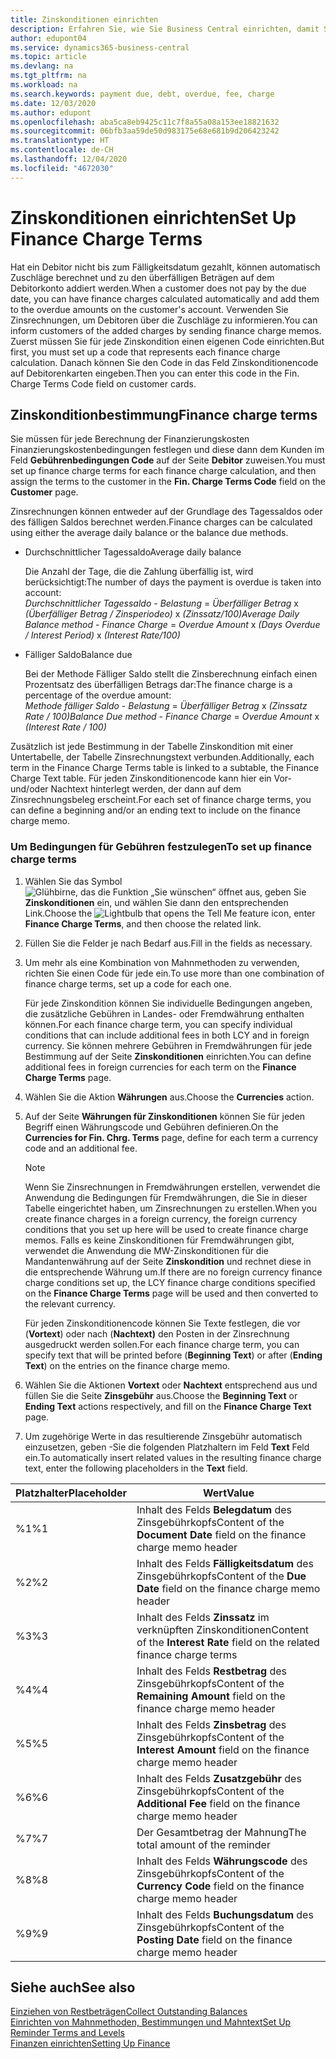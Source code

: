 ```yaml
---
title: Zinskonditionen einrichten
description: Erfahren Sie, wie Sie Business Central einrichten, damit Sie Debitoren über zusätzliche Gebühren informieren können, indem Sie Memos zu Finanzierungskosten senden.
author: edupont04
ms.service: dynamics365-business-central
ms.topic: article
ms.devlang: na
ms.tgt_pltfrm: na
ms.workload: na
ms.search.keywords: payment due, debt, overdue, fee, charge
ms.date: 12/03/2020
ms.author: edupont
ms.openlocfilehash: aba5ca8eb9425c11c7f8a55a08a153ee18821632
ms.sourcegitcommit: 06bfb3aa59de50d983175e68e681b9d206423242
ms.translationtype: HT
ms.contentlocale: de-CH
ms.lasthandoff: 12/04/2020
ms.locfileid: "4672030"
---
```

# <a name="set-up-finance-charge-terms"></a><span data-ttu-id="f3ea0-103">Zinskonditionen einrichten</span><span class="sxs-lookup"><span data-stu-id="f3ea0-103">Set Up Finance Charge Terms</span></span>

<span data-ttu-id="f3ea0-104">Hat ein Debitor nicht bis zum Fälligkeitsdatum gezahlt, können automatisch Zuschläge berechnet und zu den überfälligen Beträgen auf dem Debitorkonto addiert werden.</span><span class="sxs-lookup"><span data-stu-id="f3ea0-104">When a customer does not pay by the due date, you can have finance charges calculated automatically and add them to the overdue amounts on the customer's account.</span></span> <span data-ttu-id="f3ea0-105">Verwenden Sie Zinsrechnungen, um Debitoren über die Zuschläge zu informieren.</span><span class="sxs-lookup"><span data-stu-id="f3ea0-105">You can inform customers of the added charges by sending finance charge memos.</span></span> <span data-ttu-id="f3ea0-106">Zuerst müssen Sie für jede Zinskondition einen eigenen Code einrichten.</span><span class="sxs-lookup"><span data-stu-id="f3ea0-106">But first, you must set up a code that represents each finance charge calculation.</span></span> <span data-ttu-id="f3ea0-107">Danach können Sie den Code in das Feld Zinskonditionencode auf Debitorenkarten eingeben.</span><span class="sxs-lookup"><span data-stu-id="f3ea0-107">Then you can enter this code in the Fin. Charge Terms Code field on customer cards.</span></span>  

## <a name="finance-charge-terms"></a><span data-ttu-id="f3ea0-108">Zinskonditionbestimmung</span><span class="sxs-lookup"><span data-stu-id="f3ea0-108">Finance charge terms</span></span>

<span data-ttu-id="f3ea0-109">Sie müssen für jede Berechnung der Finanzierungskosten Finanzierungskostenbedingungen festlegen und diese dann dem Kunden im Feld **Gebührenbedingungen Code** auf der Seite **Debitor** zuweisen.</span><span class="sxs-lookup"><span data-stu-id="f3ea0-109">You must set up finance charge terms for each finance charge calculation, and then assign the terms to the customer in the **Fin. Charge Terms Code** field on the **Customer** page.</span></span>

<span data-ttu-id="f3ea0-110">Zinsrechnungen können entweder auf der Grundlage des Tagessaldos oder des fälligen Saldos berechnet werden.</span><span class="sxs-lookup"><span data-stu-id="f3ea0-110">Finance charges can be calculated using either the average daily balance or the balance due methods.</span></span>

* <span data-ttu-id="f3ea0-111">Durchschnittlicher Tagessaldo</span><span class="sxs-lookup"><span data-stu-id="f3ea0-111">Average daily balance</span></span>  
  
  <span data-ttu-id="f3ea0-112">Die Anzahl der Tage, die die Zahlung überfällig ist, wird berücksichtigt:</span><span class="sxs-lookup"><span data-stu-id="f3ea0-112">The number of days the payment is overdue is taken into account:</span></span>  
  <span data-ttu-id="f3ea0-113">*Durchschnittlicher Tagessaldo* - *Belastung* = *Überfälliger Betrag* x *(Überfälliger Betrag / Zinsperiodeo)* x *(Zinssatz/100)*</span><span class="sxs-lookup"><span data-stu-id="f3ea0-113">*Average Daily Balance method* - *Finance Charge* = *Overdue Amount* x *(Days Overdue / Interest Period)* x *(Interest Rate/100)*</span></span>

* <span data-ttu-id="f3ea0-114">Fälliger Saldo</span><span class="sxs-lookup"><span data-stu-id="f3ea0-114">Balance due</span></span>  
  
  <span data-ttu-id="f3ea0-115">Bei der Methode Fälliger Saldo stellt die Zinsberechnung einfach einen Prozentsatz des überfälligen Betrags dar:</span><span class="sxs-lookup"><span data-stu-id="f3ea0-115">The finance charge is a percentage of the overdue amount:</span></span>  
  <span data-ttu-id="f3ea0-116">*Methode fälliger Saldo* - *Belastung* = *Überfälliger Betrag* x *(Zinssatz Rate / 100)*</span><span class="sxs-lookup"><span data-stu-id="f3ea0-116">*Balance Due method* - *Finance Charge* = *Overdue Amount* x *(Interest Rate / 100)*</span></span>

<span data-ttu-id="f3ea0-117">Zusätzlich ist jede Bestimmung in der Tabelle Zinskondition mit einer Untertabelle, der Tabelle Zinsrechnungstext verbunden.</span><span class="sxs-lookup"><span data-stu-id="f3ea0-117">Additionally, each term in the Finance Charge Terms table is linked to a subtable, the Finance Charge Text table.</span></span> <span data-ttu-id="f3ea0-118">Für jeden Zinskonditionencode kann hier ein Vor- und/oder Nachtext hinterlegt werden, der dann auf dem Zinsrechnungsbeleg erscheint.</span><span class="sxs-lookup"><span data-stu-id="f3ea0-118">For each set of finance charge terms, you can define a beginning and/or an ending text to include on the finance charge memo.</span></span>

### <a name="to-set-up-finance-charge-terms"></a><span data-ttu-id="f3ea0-119">Um Bedingungen für Gebühren festzulegen</span><span class="sxs-lookup"><span data-stu-id="f3ea0-119">To set up finance charge terms</span></span>

1. <span data-ttu-id="f3ea0-120">Wählen Sie das Symbol ![Glühbirne, das die Funktion „Sie wünschen“ öffnet](media/ui-search/search_small.png "Tell me-Funktion") aus, geben Sie **Zinskonditionen** ein, und wählen Sie dann den entsprechenden Link.</span><span class="sxs-lookup"><span data-stu-id="f3ea0-120">Choose the ![Lightbulb that opens the Tell Me feature](media/ui-search/search_small.png "Tell me what you want to do") icon, enter **Finance Charge Terms**, and then choose the related link.</span></span>  
2. <span data-ttu-id="f3ea0-121">Füllen Sie die Felder je nach Bedarf aus.</span><span class="sxs-lookup"><span data-stu-id="f3ea0-121">Fill in the fields as necessary.</span></span>
3. <span data-ttu-id="f3ea0-122">Um mehr als eine Kombination von Mahnmethoden zu verwenden, richten Sie einen Code für jede ein.</span><span class="sxs-lookup"><span data-stu-id="f3ea0-122">To use more than one combination of finance charge terms, set up a code for each one.</span></span>

    <span data-ttu-id="f3ea0-123">Für jede Zinskondition können Sie individuelle Bedingungen angeben, die zusätzliche Gebühren in Landes- oder Fremdwährung enthalten können.</span><span class="sxs-lookup"><span data-stu-id="f3ea0-123">For each finance charge term, you can specify individual conditions that can include additional fees in both LCY and in foreign currency.</span></span> <span data-ttu-id="f3ea0-124">Sie können mehrere Gebühren in Fremdwährungen für jede Bestimmung auf der Seite **Zinskonditionen** einrichten.</span><span class="sxs-lookup"><span data-stu-id="f3ea0-124">You can define additional fees in foreign currencies for each term on the **Finance Charge Terms** page.</span></span>
4. <span data-ttu-id="f3ea0-125">Wählen Sie die Aktion **Währungen** aus.</span><span class="sxs-lookup"><span data-stu-id="f3ea0-125">Choose the **Currencies** action.</span></span>
5. <span data-ttu-id="f3ea0-126">Auf der Seite **Währungen für Zinskonditionen** können Sie für jeden Begriff einen Währungscode und Gebühren definieren.</span><span class="sxs-lookup"><span data-stu-id="f3ea0-126">On the **Currencies for Fin. Chrg. Terms** page, define for each term a currency code and an additional fee.</span></span>

    > [!NOTE]  
    > <span data-ttu-id="f3ea0-127">Wenn Sie Zinsrechnungen in Fremdwährungen erstellen, verwendet die Anwendung die Bedingungen für Fremdwährungen, die Sie in dieser Tabelle eingerichtet haben, um Zinsrechnungen zu erstellen.</span><span class="sxs-lookup"><span data-stu-id="f3ea0-127">When you create finance charges in a foreign currency, the foreign currency conditions that you set up here will be used to create finance charge memos.</span></span> <span data-ttu-id="f3ea0-128">Falls es keine Zinskonditionen für Fremdwährungen gibt, verwendet die Anwendung die MW-Zinskonditionen für die Mandantenwährung auf der Seite **Zinskondition** und rechnet diese in die entsprechende Währung um.</span><span class="sxs-lookup"><span data-stu-id="f3ea0-128">If there are no foreign currency finance charge conditions set up, the LCY finance charge conditions specified on the **Finance Charge Terms** page will be used and then converted to the relevant currency.</span></span>

    <span data-ttu-id="f3ea0-129">Für jeden Zinskonditionencode können Sie Texte festlegen, die vor (**Vortext**) oder nach (**Nachtext)** den Posten in der Zinsrechnung ausgedruckt werden sollen.</span><span class="sxs-lookup"><span data-stu-id="f3ea0-129">For each finance charge term, you can specify text that will be printed before (**Beginning Text**) or after (**Ending Text**) on the entries on the finance charge memo.</span></span>  
6. <span data-ttu-id="f3ea0-130">Wählen Sie die Aktionen **Vortext** oder **Nachtext** entsprechend aus und füllen Sie die Seite **Zinsgebühr** aus.</span><span class="sxs-lookup"><span data-stu-id="f3ea0-130">Choose the **Beginning Text** or **Ending Text** actions respectively, and fill on the **Finance Charge Text** page.</span></span>
7. <span data-ttu-id="f3ea0-131">Um zugehörige Werte in das resultierende Zinsgebühr automatisch einzusetzen, geben -Sie die folgenden Platzhaltern im Feld **Text** Feld ein.</span><span class="sxs-lookup"><span data-stu-id="f3ea0-131">To automatically insert related values in the resulting finance charge text, enter the following placeholders in the **Text** field.</span></span>

|<span data-ttu-id="f3ea0-132">Platzhalter</span><span class="sxs-lookup"><span data-stu-id="f3ea0-132">Placeholder</span></span>|<span data-ttu-id="f3ea0-133">Wert</span><span class="sxs-lookup"><span data-stu-id="f3ea0-133">Value</span></span>|  
|-----------------|-----------|  
|<span data-ttu-id="f3ea0-134">%1</span><span class="sxs-lookup"><span data-stu-id="f3ea0-134">%1</span></span>|<span data-ttu-id="f3ea0-135">Inhalt des Felds **Belegdatum** des Zinsgebührkopfs</span><span class="sxs-lookup"><span data-stu-id="f3ea0-135">Content of the **Document Date** field on the finance charge memo header</span></span>|  
|<span data-ttu-id="f3ea0-136">%2</span><span class="sxs-lookup"><span data-stu-id="f3ea0-136">%2</span></span>|<span data-ttu-id="f3ea0-137">Inhalt des Felds **Fälligkeitsdatum** des Zinsgebührkopfs</span><span class="sxs-lookup"><span data-stu-id="f3ea0-137">Content of the **Due Date** field on the finance charge memo header</span></span>|  
|<span data-ttu-id="f3ea0-138">%3</span><span class="sxs-lookup"><span data-stu-id="f3ea0-138">%3</span></span>|<span data-ttu-id="f3ea0-139">Inhalt des Felds **Zinssatz** im verknüpften Zinskonditionen</span><span class="sxs-lookup"><span data-stu-id="f3ea0-139">Content of the **Interest Rate** field on the related finance charge terms</span></span>|  
|<span data-ttu-id="f3ea0-140">%4</span><span class="sxs-lookup"><span data-stu-id="f3ea0-140">%4</span></span>|<span data-ttu-id="f3ea0-141">Inhalt des Felds **Restbetrag** des Zinsgebührkopfs</span><span class="sxs-lookup"><span data-stu-id="f3ea0-141">Content of the **Remaining Amount** field on the finance charge memo header</span></span>|  
|<span data-ttu-id="f3ea0-142">%5</span><span class="sxs-lookup"><span data-stu-id="f3ea0-142">%5</span></span>|<span data-ttu-id="f3ea0-143">Inhalt des Felds **Zinsbetrag** des Zinsgebührkopfs</span><span class="sxs-lookup"><span data-stu-id="f3ea0-143">Content of the **Interest Amount** field on the finance charge memo header</span></span>|  
|<span data-ttu-id="f3ea0-144">%6</span><span class="sxs-lookup"><span data-stu-id="f3ea0-144">%6</span></span>|<span data-ttu-id="f3ea0-145">Inhalt des Felds **Zusatzgebühr** des Zinsgebührkopfs</span><span class="sxs-lookup"><span data-stu-id="f3ea0-145">Content of the **Additional Fee** field on the finance charge memo header</span></span>|  
|<span data-ttu-id="f3ea0-146">%7</span><span class="sxs-lookup"><span data-stu-id="f3ea0-146">%7</span></span>|<span data-ttu-id="f3ea0-147">Der Gesamtbetrag der Mahnung</span><span class="sxs-lookup"><span data-stu-id="f3ea0-147">The total amount of the reminder</span></span>|  
|<span data-ttu-id="f3ea0-148">%8</span><span class="sxs-lookup"><span data-stu-id="f3ea0-148">%8</span></span>|<span data-ttu-id="f3ea0-149">Inhalt des Felds **Währungscode** des Zinsgebührkopfs</span><span class="sxs-lookup"><span data-stu-id="f3ea0-149">Content of the **Currency Code** field on the finance charge memo header</span></span>|  
|<span data-ttu-id="f3ea0-150">%9</span><span class="sxs-lookup"><span data-stu-id="f3ea0-150">%9</span></span>|<span data-ttu-id="f3ea0-151">Inhalt des Felds **Buchungsdatum** des Zinsgebührkopfs</span><span class="sxs-lookup"><span data-stu-id="f3ea0-151">Content of the **Posting Date** field on the finance charge memo header</span></span>|  

## <a name="see-also"></a><span data-ttu-id="f3ea0-152">Siehe auch</span><span class="sxs-lookup"><span data-stu-id="f3ea0-152">See also</span></span>

[<span data-ttu-id="f3ea0-153">Einziehen von Restbeträgen</span><span class="sxs-lookup"><span data-stu-id="f3ea0-153">Collect Outstanding Balances</span></span>](receivables-collect-outstanding-balances.md)  
[<span data-ttu-id="f3ea0-154">Einrichten von Mahnmethoden, Bestimmungen und Mahntext</span><span class="sxs-lookup"><span data-stu-id="f3ea0-154">Set Up Reminder Terms and Levels</span></span>](finance-setup-reminders.md)  
[<span data-ttu-id="f3ea0-155">Finanzen einrichten</span><span class="sxs-lookup"><span data-stu-id="f3ea0-155">Setting Up Finance</span></span>](finance-setup-finance.md)  

